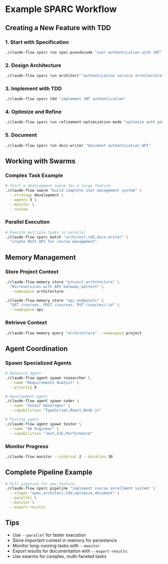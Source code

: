 # Example SPARC Workflow

## Creating a New Feature with TDD

### 1. Start with Specification
```bash
./claude-flow sparc run spec-pseudocode "user authentication with JWT"
```

### 2. Design Architecture
```bash
./claude-flow sparc run architect "authentication service architecture"
```

### 3. Implement with TDD
```bash
./claude-flow sparc tdd "implement JWT authentication"
```

### 4. Optimize and Refine
```bash
./claude-flow sparc run refinement-optimization-mode "optimize auth performance"
```

### 5. Document
```bash
./claude-flow sparc run docs-writer "document authentication API"
```

## Working with Swarms

### Complex Task Example
```bash
# Start a development swarm for a large feature
./claude-flow swarm "build complete user management system" \
  --strategy development \
  --agents 5 \
  --monitor \
  --review
```

### Parallel Execution
```bash
# Execute multiple tasks in parallel
./claude-flow sparc batch "architect,tdd,docs-writer" \
  "create REST API for course management"
```

## Memory Management

### Store Project Context
```bash
./claude-flow memory store "project_architecture" \
  "Microservices with API Gateway pattern" \
  --namespace architecture

./claude-flow memory store "api_endpoints" \
  "GET /courses, POST /courses, PUT /courses/:id" \
  --namespace api
```

### Retrieve Context
```bash
./claude-flow memory query "architecture" --namespace project
```

## Agent Coordination

### Spawn Specialized Agents
```bash
# Research agent
./claude-flow agent spawn researcher \
  --name "Requirements Analyst" \
  --priority 9

# Development agent
./claude-flow agent spawn coder \
  --name "Senior Developer" \
  --capabilities "TypeScript,React,Node.js"

# Testing agent
./claude-flow agent spawn tester \
  --name "QA Engineer" \
  --capabilities "Jest,E2E,Performance"
```

### Monitor Progress
```bash
./claude-flow monitor --interval 2 --duration 30
```

## Complete Pipeline Example

```bash
# Full pipeline for new feature
./claude-flow sparc pipeline "implement course enrollment system" \
  --stages "spec,architect,tdd,optimize,document" \
  --parallel \
  --monitor \
  --export-results
```

## Tips
- Use `--parallel` for faster execution
- Store important context in memory for persistence
- Monitor long-running tasks with `--monitor`
- Export results for documentation with `--export-results`
- Use swarms for complex, multi-faceted tasks